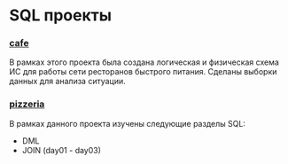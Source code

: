 # SQL проекты

### [cafe](https://github.com/habbena/sql/tree/main/cafe)
В рамках этого проекта была создана логическая и физическая схема ИС для работы сети ресторанов быстрого питания. 
Сделаны выборки данных для анализа ситуации. 


### [pizzeria](https://github.com/habbena/sql/tree/main/pizzeria)

В рамках данного проекта изучены следующие разделы SQL: 
- DML 
- JOIN (day01 - day03)

